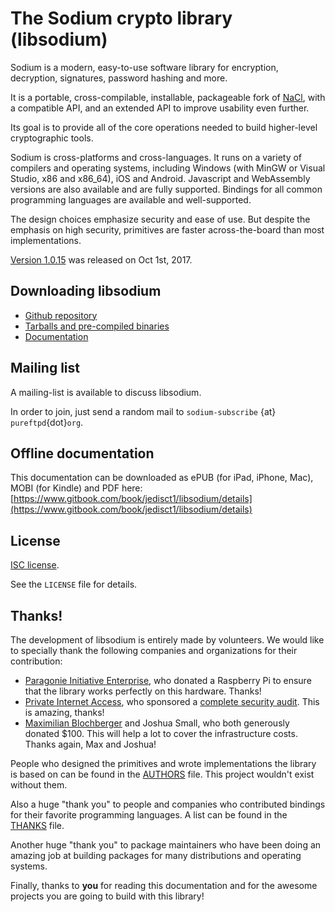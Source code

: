 # The Sodium crypto library \(libsodium\)

Sodium is a modern, easy-to-use software library for encryption, decryption,
signatures, password hashing and more.

It is a portable, cross-compilable, installable, packageable fork of
[NaCl](http://nacl.cr.yp.to/), with a compatible API, and an extended API to
improve usability even further.

Its goal is to provide all of the core operations needed to build higher-level
cryptographic tools.

Sodium is cross-platforms and cross-languages. It runs on a variety of compilers
and operating systems, including Windows \(with MinGW or Visual Studio, x86 and
x86_64\), iOS and Android. Javascript and WebAssembly versions are also
available and are fully supported. Bindings for all common programming languages
are available and well-supported.

The design choices emphasize security and ease of use. But despite the emphasis
on high security, primitives are faster across-the-board than most
implementations.

[Version 1.0.15](https://github.com/jedisct1/libsodium/releases) was released on
Oct 1st, 2017.

## Downloading libsodium

* [Github repository](https://github.com/jedisct1/libsodium)
* [Tarballs and pre-compiled binaries](https://download.libsodium.org/libsodium/releases/)
* [Documentation](https://doc.libsodium.org)

## Mailing list

A mailing-list is available to discuss libsodium.

In order to join, just send a random mail to `sodium-subscribe` {at}
`pureftpd`{dot}`org`.

## Offline documentation

This documentation can be downloaded as ePUB \(for iPad, iPhone, Mac\), MOBI
\(for Kindle\) and PDF here:
[https://www.gitbook.com/book/jedisct1/libsodium/details](https://www.gitbook.com/book/jedisct1/libsodium/details)

## License

[ISC license](https://en.wikipedia.org/wiki/ISC_license).

See the `LICENSE` file for details.

## Thanks!

The development of libsodium is entirely made by volunteers. We would like to
specially thank the following companies and organizations for their
contribution:

* [Paragonie Initiative Enterprise](https://paragonie.com/), who donated a
  Raspberry Pi to ensure that the library works perfectly on this hardware.
  Thanks!
* [Private Internet Access](https://www.privateinternetaccess.com), who
  sponsored a
  [complete security audit](https://www.privateinternetaccess.com/blog/2017/08/libsodium-audit-results).
  This is amazing, thanks!
* [Maximilian Blochberger](https://github.com/blochberger) and Joshua Small, who
  both generously donated $100. This will help a lot to cover the infrastructure
  costs. Thanks again, Max and Joshua!

People who designed the primitives and wrote implementations the library is
based on can be found in the
[AUTHORS](https://raw.githubusercontent.com/jedisct1/libsodium/master/AUTHORS)
file. This project wouldn't exist without them.

Also a huge "thank you" to people and companies who contributed bindings for
their favorite programming languages. A list can be found in the
[THANKS](https://raw.githubusercontent.com/jedisct1/libsodium/master/THANKS)
file.

Another huge "thank you" to package maintainers who have been doing an amazing
job at building packages for many distributions and operating systems.

Finally, thanks to **you** for reading this documentation and for the awesome
projects you are going to build with this library!
